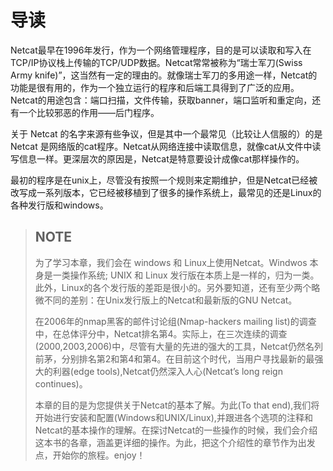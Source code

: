 导读
=====

Netcat最早在1996年发行，作为一个网络管理程序，目的是可以读取和写入在TCP/IP协议栈上传输的TCP/UDP数据。Netcat常常被称为“瑞士军刀(Swiss Army knife)”，这当然有一定的理由的。就像瑞士军刀的多用途一样，Netcat的功能是很有用的，作为一个独立运行的程序和后端工具得到了广泛的应用。Netcat的用途包含：端口扫描，文件传输，获取banner，端口监听和重定向，还有一个比较邪恶的作用——后门程序。

关于 Netcat 的名字来源有些争议，但是其中一个最常见（比较让人信服的）的是 Netcat 是网络版的cat程序。Netcat从网络连接中读取信息，就像cat从文件中读写信息一样。更深层次的原因是，Netcat是特意要设计成像cat那样操作的。

最初的程序是在unix上，尽管没有按照一个规则来定期维护，但是Netcat已经被改写成一系列版本，它已经被移植到了很多的操作系统上，最常见的还是Linux的各种发行版和windows。




>## NOTE
>
>为了学习本章，我们会在 windows 和 Linux上使用Netcat。Windwos 本身是一类操作系统; UNIX 和 Linux 发行版在本质上是一样的，归为一类。此外，Linux的各个发行版的差距是很小的。另外要知道，还有至少两个略微不同的差别：在Unix发行版上的Netcat和最新版的GNU Netcat。
>
>在2006年的nmap黑客的邮件讨论组(Nmap-hackers mailing list)的调查中，在总体评分中，Netcat排名第4。实际上，在三次连续的调查(2000,2003,2006)中，尽管有大量的先进的强大的工具，Netcat仍然名列前茅，分别排名第2和第4和第4。在目前这个时代，当用户寻找最新的最强大的利器(edge tools),Netcat仍然深入人心(Netcat’s long reign continues)。
>
>本章的目的是为您提供关于Netcat的基本了解。为此(To that end),我们将开始进行安装和配置(Windows和UNIX/Linux),并跟进各个选项的注释和Netcat的基本操作的理解。在探讨Netcat的一些操作的时候，我们会介绍这本书的各章，涵盖更详细的操作。为此，把这个介绍性的章节作为出发点，开始你的旅程。enjoy！

